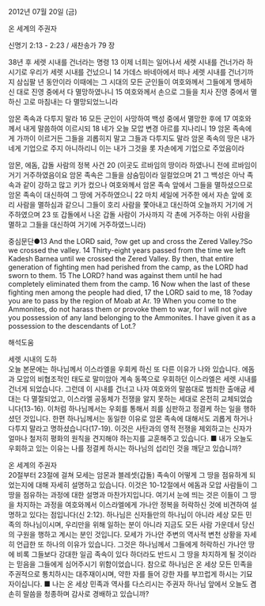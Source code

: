 2012년 07월 20일 (금)

온 세계의 주권자



신명기 2:13 - 2:23 / 새찬송가 79 장


38년 후 세렛 시내를 건너라는 명령
13 이제 너희는 일어나서 세렛 시내를 건너가라 하시기로 우리가 세렛 시내를 건넜으니 14 가데스 바네아에서 떠나 세렛 시내를 건너기까지 삼십팔 년 동안이라 이때에는 그 시대의 모든 군인들이 여호와께서 그들에게 맹세하신 대로 진영 중에서 다 멸망하였나니 15 여호와께서 손으로 그들을 치사 진영 중에서 멸하신 고로 마침내는 다 멸망되었느니라

암몬 족속과 다투지 말라
16 모든 군인이 사망하여 백성 중에서 멸망한 후에 17 여호와께서 내게 말씀하여 이르시되 18 네가 오늘 모압 변경 아르를 지나리니 19 암몬 족속에게 가까이 이르거든 그들을 괴롭히지 말고 그들과 다투지도 말라 암몬 족속의 땅은 내가 네게 기업으로 주지 아니하리니 이는 내가 그것을 롯 자손에게 기업으로 주었음이라

암몬, 에돔, 갑돌 사람의 정복 사건
20 (이곳도 르바임의 땅이라 하였나니 전에 르바임이 거기 거주하였음이요 암몬 족속은 그들을 삼숨밈이라 일컬었으며 21 그 백성은 아낙 족속과 같이 강하고 많고 키가 컸으나 여호와께서 암몬 족속 앞에서 그들을 멸하셨으므로 암몬 족속이 대신하여 그 땅에 거주하였으니 22 마치 세일에 거주한 에서 자손 앞에 호리 사람을 멸하심과 같으니 그들이 호리 사람을 쫓아내고 대신하여 오늘까지 거기에 거주하였으며 23 또 갑돌에서 나온 갑돌 사람이 가사까지 각 촌에 거주하는 아위 사람을 멸하고 그들을 대신하여 거기에 거주하였느니라)

중심문단●13 And the LORD said, ?ow get up and cross the Zered Valley.?So we crossed the valley. 14 Thirty-eight years passed from the time we left Kadesh Barnea until we crossed the Zered Valley. By then, that entire generation of fighting men had perished from the camp, as the LORD had sworn to them. 15 The LORD? hand was against them until he had completely eliminated them from the camp. 16 Now when the last of these fighting men among the people had died, 17 the LORD said to me, 18 ?oday you are to pass by the region of Moab at Ar. 19 When you come to the Ammonites, do not harass them or provoke them to war, for I will not give you possession of any land belonging to the Ammonites. I have given it as a possession to the descendants of Lot.?

해석도움





세렛 시내의 도하  
오늘 본문에는 하나님께서 이스라엘을 우회케 하신 또 다른 이유가 나와 있습니다. 에돔과 모압의 비협조적인 태도로 말미암아 계속 동쪽으로 우회하던 이스라엘은 세렛 시내를 건너게 되었습니다. 그런데 이 시내를 건너고 나자 여호와의 말씀대로 범죄한 출애굽 세대는 다 멸절되었고, 이스라엘 공동체가 전쟁을 알지 못하는 세대로 온전히 교체되었습니다(13-16). 이처럼 하나님께서는 우회를 통해서 죄를 심판하고 정결케 하는 일을 행하셨던 것입니다. 한편 하나님께서는 동일한 이유로 암몬 족속에 대해서도 괴롭게 하거나 다투지 말라고 명하셨습니다(17-19). 이것은 사탄과의 영적 전쟁을 제외하고는 신자가 얼마나 철저히 평화의 원칙을 견지해야 하는지를 교훈해주고 있습니다.
■ 내가 오늘도 우회하고 있는 이유는 나를 정결케 하시는 하나님의 섭리인 것을 깨닫고 있습니까?

온 세계의 주권자  
20절부터 23절에 걸쳐 모세는 암몬과 블레셋(갑돌) 족속이 어떻게 그 땅을 점유하게 되었는지에 대해 자세히 설명하고 있습니다. 이것은 10-12절에서 에돔과 모압 사람들이 그 땅을 점유하는 과정에 대한 설명과 마찬가지입니다. 여기서 눈에 띄는 것은 이들이 그 땅을 차지하는 과정을 여호와께서 이스라엘에게 가나안 정복을 허락하신 것에 비견하여 설명하고 있다는 점입니다(신 2:12). 하나님은 신자들만의 하나님이 아니라 세상 모든 민족의 하나님이시며, 우리만을 위해 일하는 분이 아니라 지금도 모든 사람 가운데서 당신의 구원을 행하고 계시는 분인 것입니다. 모세가 가나안 주변의 역사적 변천 상황을 자세히 언급한 또 하나의 이유가 있습니다. 그것은 하나님께서 그들에게 허락하신 가나안 땅에 비록 그들보다 강대한 일곱 족속이 있다 하더라도 반드시 그 땅을 차지하게 될 것이라는 믿음을 그들에게 심어주시기 위함이었습니다. 참으로 하나님은 온 세상 모든 민족을 주권적으로 통치하시는 대주재이시며, 약한 자를 들어 강한 자를 부끄럽게 하시는 기묘자이십니다.
■ 나는 온 세상 민족과 역사를 다스리시는 주권자 하나님 앞에서 오늘도 겸손히 말씀을 청종하며 감사로 경배하고 있습니까?